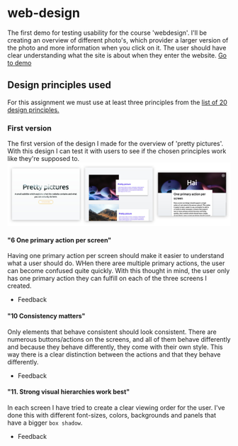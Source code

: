 # web-design
The first demo for testing usability for the course 'webdesign'. I'll be creating an overview of different photo's, which provider a larger version of the photo and more information when you click on it. The user should have clear understanding what the site is about when they enter the website.
[Go to demo](https://jamalvr.github.io/web-design/.)

## Design principles used
For this assignment we must use at least three principles from the [list of 20 design principles.](http://bokardo.com/principles-of-user-interface-design/)

### First version
The first version of the design I made for the overview of 'pretty pictures'. With this design I can test it with users to see if the chosen principles work like they're supposed to.
![pre-feedback](pre-feedback.jpg)

#### "6 One primary action per screen"
Having one primary action per screen should make it easier to understand what a user should do. WHen there aree multiple primary actions, the user can become confused quite quickly. With this thought in mind, the user only has one primary action they can fulfill on each of the three screens I created.
- Feedback

#### "10 Consistency matters"
Only  elements that behave consistent should look consistent. There are numerous buttons/actions on the screens, and all of them behave differently and because they behave differently, they come with their own style. This way there is a clear distinction between the actions and that they behave differently.
- Feedback

#### "11. Strong visual hierarchies work best"
In each screen I have tried to create a clear viewing order for the user. I've done this with different font-sizes, colors, backgrounds and panels that have a bigger `box shadow`.
- Feedback
